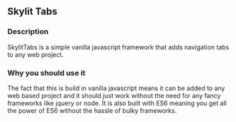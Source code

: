 ## Skylit Tabs  

### Description
SkylitTabs is a simple vanilla javascript framework that adds navigation tabs to any web project. 
### Why you should use it
The fact that this is build in vanilla javascript means it can be added to any web based project and it should just work without the need for any fancy frameworks like jquery or node. It is also built with ES6 meaning you get all the power of ES6 without the hassle of bulky frameworks.